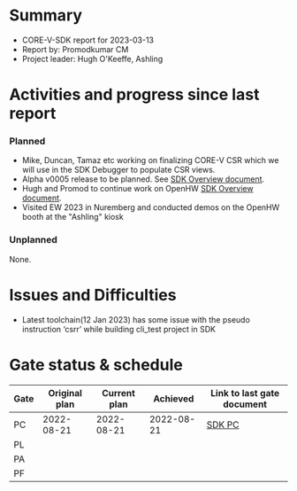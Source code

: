# Summary

- CORE-V-SDK report for 2023-03-13
- Report by: Promodkumar CM
- Project leader: Hugh O'Keeffe, Ashling


# Activities and progress since last report

### Planned

- Mike, Duncan, Tamaz etc working on finalizing CORE-V CSR which we will use in the SDK Debugger to populate CSR views.
- Alpha v0005 release to be planned. See [SDK Overview document](https://docs.google.com/document/d/1pdm5ZwH6GKYAabQpQ8HwzvLy4g0O1JPzRHZVA8GHVc4/edit).
- Hugh and Promod to continue work on OpenHW [SDK Overview document](https://docs.google.com/document/d/1pdm5ZwH6GKYAabQpQ8HwzvLy4g0O1JPzRHZVA8GHVc4/edit).
- Visited EW 2023 in Nuremberg and conducted demos on the OpenHW booth at the "Ashling" kiosk

### Unplanned

None.

# Issues and Difficulties

- Latest toolchain(12 Jan 2023) has some issue with the pseudo instruction ‘csrr’ while building cli_test project in SDK

# Gate status & schedule

|	Gate	| Original plan	| Current plan	| Achieved  	| Link to last gate document  																		|
|	----	| -------------	| ----------	| ----------	| ----------------------																		|
|	PC	| 2022-08-21	|  2022-08-21	| 2022-08-21	| [SDK PC](https://github.com/openhwgroup/programs/blob/master/Project-Descriptions-and-Plans/SDK/sdk-project-concept.md)	|
|	PL	|		|		|	    		    |																						|
|	PA	|			|		    	|		    	|																						|
|	PF	|			|		    	|		    	|																						|
